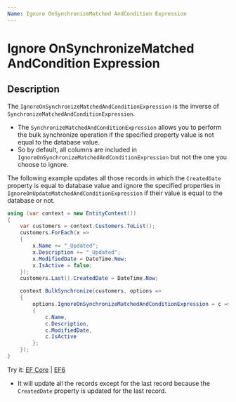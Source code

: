 ```yaml
---
Name: Ignore OnSynchronizeMatched AndCondition Expression
---
```


# Ignore OnSynchronizeMatched AndCondition Expression

## Description

The `IgnoreOnSynchronizeMatchedAndConditionExpression` is the inverse of `SynchronizeMatchedAndConditionExpression`.

 - The `SynchronizeMatchedAndConditionExpression` allows you to perform the bulk synchronize operation if the specified property value is not equal to the database value.
 - So by default, all columns are included in `IgnoreOnSynchronizeMatchedAndConditionExpression` but not the one you choose to ignore.

The following example updates all those records in which the `CreatedDate` property is equal to database value and ignore the specified properties in `IgnoreOnUpdateMatchedAndConditionExpression` if their value is equal to the database or not.

```csharp
using (var context = new EntityContext())
{
    var customers = context.Customers.ToList();
    customers.ForEach(x => 
    { 
        x.Name += "_Updated"; 
        x.Description += "_Updated"; 
        x.ModifiedDate = DateTime.Now; 
        x.IsActive = false; 
    });
    customers.Last().CreatedDate = DateTime.Now;

    context.BulkSynchronize(customers, options => 
    {
        options.IgnoreOnSynchronizeMatchedAndConditionExpression = c => new 
        {
            c.Name, 
            c.Description, 
            c.ModifiedDate, 
            c.IsActive 
        };
    });
}
```

Try it: [EF Core](https://dotnetfiddle.net/Zi6dzI) | [EF6](https://dotnetfiddle.net/eta7wV)

 - It will update all the records except for the last record because the `CreatedDate` property is updated for the last record.

